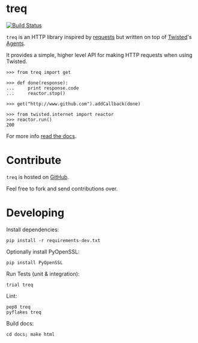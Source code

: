 treq
====

[![Build Status](https://secure.travis-ci.org/dreid/treq.png?branch=master)](http://travis-ci.org/dreid/treq)

`treq` is an HTTP library inspired by [requests](http://www.python-requests.org)
but written on top of [Twisted](http://www.twistedmatrix.com)'s
[Agents](http://twistedmatrix.com/documents/current/api/twisted.web.client.Agent.html).

It provides a simple, higher level API for making HTTP requests when using
Twisted.

    >>> from treq import get

    >>> def done(response):
    ...     print response.code
    ...     reactor.stop()

    >>> get("http://www.github.com").addCallback(done)

    >>> from twisted.internet import reactor
    >>> reactor.run()
    200

For more info [read the docs](http://treq.readthedocs.org).

Contribute
==========

`treq` is hosted on [GitHub](http://www.github.com/dreid/treq).

Feel free to fork and send contributions over.

Developing
==========

Install dependencies:

    pip install -r requirements-dev.txt


Optionally install PyOpenSSL:

    pip install PyOpenSSL


Run Tests (unit & integration):

    trial treq


Lint:

    pep8 treq
    pyflakes treq


Build docs:

    cd docs; make html

